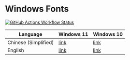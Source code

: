 # Windows Fonts

[![GitHub Actions Workflow Status](https://img.shields.io/github/actions/workflow/status/liblaf/win-fonts/ci.yaml)](https://github.com/liblaf/win-fonts/actions/workflows/ci.yaml)

| Language             | Windows 11                                                                                       | Windows 10                                                                                       |
| -------------------- | ------------------------------------------------------------------------------------------------ | ------------------------------------------------------------------------------------------------ |
| Chinese (Simplified) | [link](https://github.com/liblaf/win-fonts/releases/download/Win11/Win11-Chinese_Simplified.zip) | [link](https://github.com/liblaf/win-fonts/releases/download/Win10/Win10-Chinese_Simplified.zip) |
| English              | [link](https://github.com/liblaf/win-fonts/releases/download/Win11/Win11-English.zip)            | [link](https://github.com/liblaf/win-fonts/releases/download/Win10/Win10-English.zip)            |
